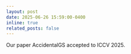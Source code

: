 ```yaml
---
layout: post
date: 2025-06-26 15:59:00-0400
inline: true
related_posts: false
---
```


Our paper AccidentalGS accepted to ICCV 2025.